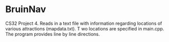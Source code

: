 # BruinNav
CS32 Project 4. Reads in a text file with information regarding locations of various attractions (mapdata.txt). T
wo locations are specified in main.cpp. The program provides line by line directions.
